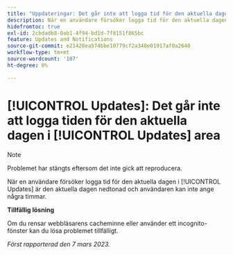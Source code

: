 ```yaml
---
title: "Uppdateringar: Det går inte att logga tid för den aktuella dagen i uppdateringsområdet"
description: När en användare försöker logga tid för den aktuella dagen i uppdateringsområdet är den aktuella dagen nedtonad och användaren kan inte ange några timmar.
hidefromtoc: true
exl-id: 2cbdadb8-0ab1-4f94-bd1d-7f8151f865bc
feature: Updates and Notifications
source-git-commit: e21428ea574bbe10779cf2a348e01917af0a2640
workflow-type: tm+mt
source-wordcount: '107'
ht-degree: 0%

---
```


# [!UICONTROL Updates]: Det går inte att logga tiden för den aktuella dagen i [!UICONTROL Updates] area

>[!NOTE]
>
>Problemet har stängts eftersom det inte gick att reproducera.

När en användare försöker logga tid för den aktuella dagen i [!UICONTROL Updates] är den aktuella dagen nedtonad och användaren kan inte ange några timmar.

**Tillfällig lösning**

Om du rensar webbläsarens cacheminne eller använder ett incognito-fönster kan du lösa problemet tillfälligt.

_Först rapporterad den 7 mars 2023._
